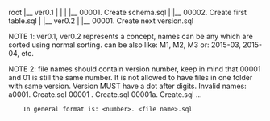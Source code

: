 root
|__ ver0.1
|  |
|  |__ 00001. Create schema.sql
|  |__ 00002. Create first table.sql
|
|__ ver0.2
   |
   |__ 00001. Create next version.sql
   
NOTE 1: ver0.1, ver0.2 represents a concept, names can be any which are sorted using normal sorting.
      can be also like: M1, M2, M3
      or: 2015-03, 2015-04, etc.
      
NOTE 2: file names should contain version number, keep in mind that 00001 and 01 is still the same number.
        It is not allowed to have files in one folder with same version.
        Version MUST have a dot after digits.
        Invalid names: 
            a0001. Create.sql
            00001 . Create.sql
            00001a. Create.sql
            ... 
        
        In general format is: <number>. <file name>.sql